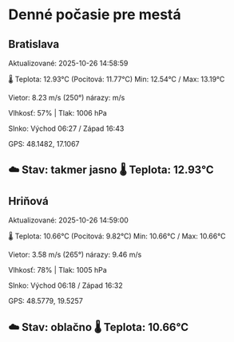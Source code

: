 ﻿# Denné počasie pre mestá

## Bratislava
Aktualizované: 2025-10-26 14:58:59

🌡️ Teplota: 12.93°C 
(Pocitová: 11.77°C)
Min: 12.54°C / Max: 13.19°C

Vietor: 8.23 m/s    (250°) 
nárazy:  m/s

Vlhkosť: 57% | Tlak: 1006 hPa

Slnko: Východ 06:27 / Západ 16:43

GPS: 48.1482, 17.1067

☁️ Stav: takmer jasno        🌡️ Teplota: 12.93°C
---

## Hriňová
Aktualizované: 2025-10-26 14:59:00

🌡️ Teplota: 10.66°C 
(Pocitová: 9.82°C)
Min: 10.66°C / Max: 10.66°C

Vietor: 3.58 m/s (265°)
nárazy: 9.46 m/s

Vlhkosť: 78% | Tlak: 1005 hPa

Slnko: Východ 06:18 / Západ 16:32

GPS: 48.5779, 19.5257

☁️ Stav: oblačno        🌡️ Teplota: 10.66°C
---
